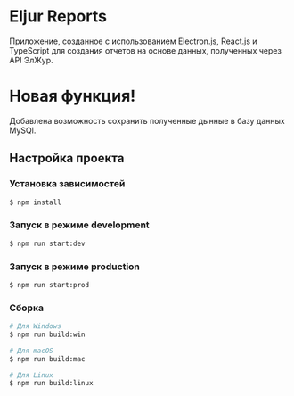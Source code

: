 # Eljur Reports
Приложение, созданное с использованием Electron.js, React.js и TypeScript для создания отчетов на основе данных, полученных через API ЭлЖур.

# Новая функция!
Добавлена возможность сохранить полученные дынные в базу данных MySQl.


## Настройка проекта
### Установка зависимостей

```bash
$ npm install
```
### Запуск в режиме development
```bash
$ npm run start:dev
```

### Запуск в режиме production
```bash
$ npm run start:prod
```

### Сборка
```bash
# Для Windows
$ npm run build:win

# Для macOS
$ npm run build:mac

# Для Linux
$ npm run build:linux

